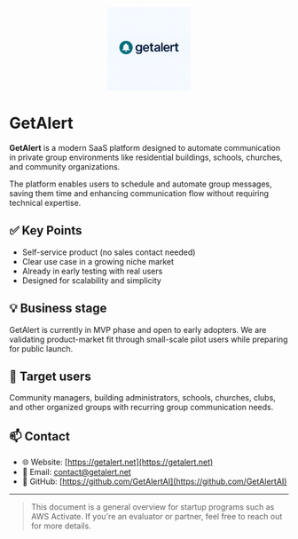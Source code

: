 <p align="center">
  <img src="images/logo.png" alt="GetAlert Logo" width="150"/>
</p>

# GetAlert

**GetAlert** is a modern SaaS platform designed to automate communication in private group environments like residential buildings, schools, churches, and community organizations.

The platform enables users to schedule and automate group messages, saving them time and enhancing communication flow without requiring technical expertise.

## ✅ Key Points

- Self-service product (no sales contact needed)
- Clear use case in a growing niche market
- Already in early testing with real users
- Designed for scalability and simplicity

## 💡 Business stage

GetAlert is currently in MVP phase and open to early adopters. We are validating product-market fit through small-scale pilot users while preparing for public launch.

## 🧩 Target users

Community managers, building administrators, schools, churches, clubs, and other organized groups with recurring group communication needs.

## 📫 Contact

- 🌐 Website: [https://getalert.net](https://getalert.net)
- 📧 Email: contact@getalert.net
- 🐙 GitHub: [https://github.com/GetAlertAI](https://github.com/GetAlertAI)

---

> This document is a general overview for startup programs such as AWS Activate. If you're an evaluator or partner, feel free to reach out for more details.
